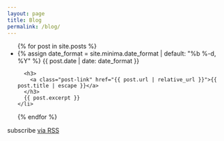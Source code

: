 ```yaml
---
layout: page
title: Blog
permalink: /blog/
---
```

<ul class="post-list">
  {% for post in site.posts %}
    <li>
      {% assign date_format = site.minima.date_format | default: "%b %-d, %Y" %}
      <span class="post-meta">{{ post.date | date: date_format }}</span>

      <h3>
        <a class="post-link" href="{{ post.url | relative_url }}">{{ post.title | escape }}</a>
      </h3>
      {{ post.excerpt }}
    </li>
  {% endfor %}
</ul>

<p class="rss-subscribe">subscribe <a href="{{ "/feed.xml" | relative_url }}">via RSS</a></p>

